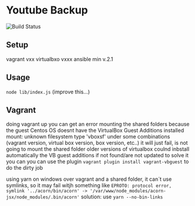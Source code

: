 # Youtube Backup
![Build Status](https://travis-ci.org/ferjgar/youtube-backup.svg?branch=master)

## Setup
vagrant vxx
virtualbxo vxxx
ansible min v.2.1

## Usage
`node lib/index.js` (improve this...)

## Vagrant
doing vagrant up you can get an error mounting the shared folders because the guest Centos OS doesnt have the VirtualBox Guest Additions installed
mount: unknown filesystem type 'vboxsf'
under some combinations (vagrant version, virtual box version, box version, etc..) it will just fail, is not going to mount the shared folder
older versions of virtualbox coulnd inbstall automatically the VB guest additions if not found/are not updated
to solve it you can you can use the plugin `vagrant plugin install vagrant-vbguest` to do the dirty job

using yarn on windows over vagrant and a shared folder, it can´t use symlinks, so it may fail witjh something like
`EPROTO: protocol error, symlink '../acorn/bin/acorn' -> '/var/www/node_modules/acorn-jsx/node_modules/.bin/acorn'`
solution: use `yarn --no-bin-links`
